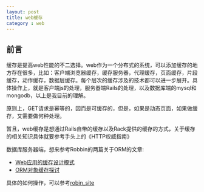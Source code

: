 ```yaml
---
layout: post
title: web缓存
category : web
---
```


## 前言

缓存是提高web性能的不二选择。web作为一个分布式的系统，可以添加缓存的地方存在很多，比如：客户端浏览器缓存，缓存服务器，代理缓存，页面缓存，片段缓存，动作缓存，数据层缓存。每个层次的缓存涉及的技术都可以进一步展开。具体操作上，就是客户端js的处理，服务器端Rails的处理，以及数据库端的mysql和mongodb，以上是我目前的理解。

原则上，GET请求是幂等的，因而是可缓存的，但是，如果是动态页面，如果做缓存，又需要做何种处理。

暂且，web缓存是想通过Rails自带的缓存以及Rack提供的缓存的方式，关于缓存的相关知识具体就要参考手头上的《HTTP权威指南》

数据库服务器端，想来参考Robbin的两篇关于ORM的文章: 

* [Web应用的缓存设计模式](http://robbinfan.com/blog/38/orm-cache-sumup)
* [ORM对象缓存探讨](http://robbinfan.com/blog/3/orm-cache)

具体的如何操作，可以参考[robin_site](https://github.com/robbin/robbin_site)
